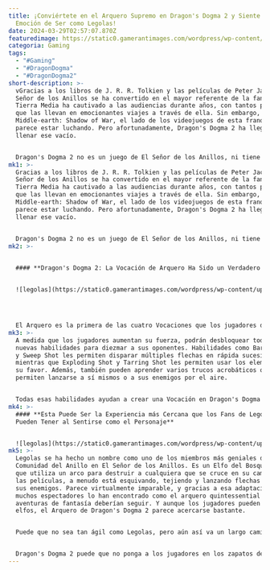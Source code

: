 ```yaml
---
title: ¡Conviértete en el Arquero Supremo en Dragon's Dogma 2 y Siente la
  Emoción de Ser como Legolas!
date: 2024-03-29T02:57:07.870Z
featuredimage: https://static0.gamerantimages.com/wordpress/wp-content/uploads/2024/03/dragon-s-dogma-2-archer.jpg?q=50&fit=contain&w=1140&h=&dpr=1.5
categoria: Gaming
tags:
  - "#Gaming"
  - "#DragonDogma"
  - "#DragonDogma2"
short-description: >-
  vGracias a los libros de J. R. R. Tolkien y las películas de Peter Jackson, El
  Señor de los Anillos se ha convertido en el mayor referente de la fantasía. La
  Tierra Media ha cautivado a las audiencias durante años, con tantos proyectos
  que las llevan en emocionantes viajes a través de ella. Sin embargo, desde
  Middle-earth: Shadow of War, el lado de los videojuegos de esta franquicia
  parece estar luchando. Pero afortunadamente, Dragon's Dogma 2 ha llegado para
  llenar ese vacío.


  Dragon's Dogma 2 no es un juego de El Señor de los Anillos, ni tiene ninguna conexión con esa IP, pero eso no significa que no tenga nada
mk1: >-
  Gracias a los libros de J. R. R. Tolkien y las películas de Peter Jackson, El
  Señor de los Anillos se ha convertido en el mayor referente de la fantasía. La
  Tierra Media ha cautivado a las audiencias durante años, con tantos proyectos
  que las llevan en emocionantes viajes a través de ella. Sin embargo, desde
  Middle-earth: Shadow of War, el lado de los videojuegos de esta franquicia
  parece estar luchando. Pero afortunadamente, Dragon's Dogma 2 ha llegado para
  llenar ese vacío.


  Dragon's Dogma 2 no es un juego de El Señor de los Anillos, ni tiene ninguna conexión con esa IP, pero eso no significa que no tenga nada que ofrecer a los fans de la Tierra Media. Aquellos que se sumerjan serán recibidos por un hermoso paisaje de fantasía lleno hasta el borde de cosas por descubrir. Además, algunas de sus Vocaciones parecen haber sido sacadas directamente de las páginas de la obra de Tolkien. Específicamente, la Vocación de Arquero puede ser exactamente lo que los fans de Legolas han estado buscando desde que lo conocieron por primera vez.
mk2: >-
  

  #### **Dragon's Dogma 2: La Vocación de Arquero Ha Sido un Verdadero Placer Jugarla**


  ![legolas](https://static0.gamerantimages.com/wordpress/wp-content/uploads/2024/03/dragon-s-dogma-2-magick-archer-fighting-a-dragon.jpg?q=50&fit=contain&w=750&h=415&dpr=1.5 "legolas")




  El Arquero es la primera de las cuatro Vocaciones que los jugadores desbloquearán cuando comiencen su viaje en Dragon's Dogma 2. Al igual que en muchos RPG, esta Vocación cumple el papel de la clase basada en el rango del juego. Les da a los jugadores un arco, algunas flechas y les dice que lluevan fuego sobre sus enemigos desde lejos. Siempre y cuando tengan a alguien protegiéndolos, realmente pueden ser un oponente devastador en el campo de batalla.
mk3: >-
  A medida que los jugadores aumentan su fuerza, podrán desbloquear todo tipo de
  nuevas habilidades para diezmar a sus oponentes. Habilidades como Barrage Shot
  y Sweep Shot les permiten disparar múltiples flechas en rápida sucesión,
  mientras que Exploding Shot y Tarring Shot les permiten usar los elementos a
  su favor. Además, también pueden aprender varios trucos acrobáticos que les
  permiten lanzarse a sí mismos o a sus enemigos por el aire.


  Todas esas habilidades ayudan a crear una Vocación en Dragon's Dogma 2 que puede ser bastante divertida de jugar, siempre y cuando los jugadores sean cuidadosos. Puede que no sea el más fuerte en cuanto a daño, pero lo que le falta en daño lo compensa con sus ataques rápidos y su movilidad. Aunque a veces puede ser un poco torpe, esa combinación podría ser exactamente lo que los fans de El Señor de los Anillos han estado buscando.
mk4: >-
  #### **Esta Puede Ser la Experiencia más Cercana que los Fans de Legolas
  Pueden Tener al Sentirse como el Personaje**


  ![legolas](https://static0.gamerantimages.com/wordpress/wp-content/uploads/2024/03/legolas2.jpg?q=50&fit=contain&w=750&h=415&dpr=1.5 "legolas")
mk5: >-
  Legolas se ha hecho un nombre como uno de los miembros más geniales de la
  Comunidad del Anillo en El Señor de los Anillos. Es un Elfo del Bosque Negro
  que utiliza un arco para destruir a cualquiera que se cruce en su camino. En
  las películas, a menudo está esquivando, tejiendo y lanzando flechas contra
  sus enemigos. Parece virtualmente imparable, y gracias a esa adaptación,
  muchos espectadores lo han encontrado como el arquero quintessential que otras
  aventuras de fantasía deberían seguir. Y aunque los jugadores pueden no ser
  elfos, el Arquero de Dragon's Dogma 2 parece acercarse bastante.


  Puede que no sea tan ágil como Legolas, pero aún así va un largo camino en ofrecer esa fantasía de clase. Las flechas vuelan tan rápido, los ataques variados parecen sacados directamente de esas páginas, y las patadas rápidas parecen algo que Legolas ha hecho una vez o dos. A medida que los jugadores progresan más en el juego, también desbloquearán una variante mágica poderosa conocida como el Arquero Mágico, que lleva todo lo divertido de la versión base e inyecta aún más trucos en ella.


  Dragon's Dogma 2 puede que no ponga a los jugadores en los zapatos de Legolas, sin embargo, se acerca bastante. Cualquiera que busque vivir esa fantasía de arquero en un mundo mágico puede encontrarla aquí mismo. Y dado que no parece haber una aventura de videojuegos centrada en Legolas en el horizonte, los fans del personaje pueden tener que depender de este tipo de experiencias por ahora.
---
```

